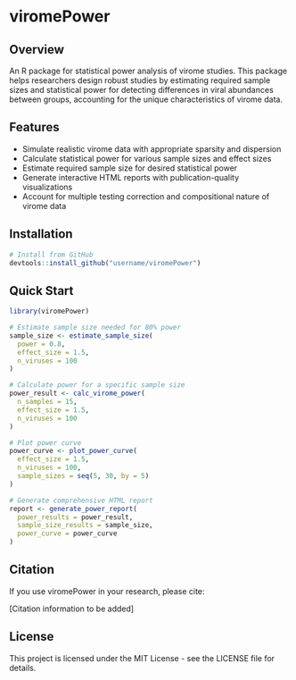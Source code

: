 # viromePower

## Overview
An R package for statistical power analysis of virome studies. This package helps researchers design robust studies by estimating required sample sizes and statistical power for detecting differences in viral abundances between groups, accounting for the unique characteristics of virome data.

## Features
- Simulate realistic virome data with appropriate sparsity and dispersion
- Calculate statistical power for various sample sizes and effect sizes
- Estimate required sample size for desired statistical power
- Generate interactive HTML reports with publication-quality visualizations
- Account for multiple testing correction and compositional nature of virome data

## Installation

```r
# Install from GitHub
devtools::install_github("username/viromePower")
```

## Quick Start

```r
library(viromePower)

# Estimate sample size needed for 80% power
sample_size <- estimate_sample_size(
  power = 0.8,
  effect_size = 1.5,
  n_viruses = 100
)

# Calculate power for a specific sample size
power_result <- calc_virome_power(
  n_samples = 15,
  effect_size = 1.5,
  n_viruses = 100
)

# Plot power curve
power_curve <- plot_power_curve(
  effect_size = 1.5,
  n_viruses = 100,
  sample_sizes = seq(5, 30, by = 5)
)

# Generate comprehensive HTML report
report <- generate_power_report(
  power_results = power_result,
  sample_size_results = sample_size,
  power_curve = power_curve
)
```

## Citation

If you use viromePower in your research, please cite:

[Citation information to be added]

## License

This project is licensed under the MIT License - see the LICENSE file for details.
